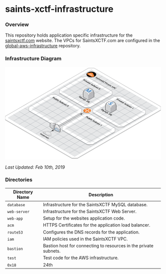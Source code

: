 # saints-xctf-infrastructure

### Overview

This repository holds application specific infrastructure for the [saintsxctf.com](https://www.saintsxctf.com/) website.  The 
VPCs for SaintsXCTF.com are configured in the [global-aws-infrastructure](https://github.com/AJarombek/global-aws-infrastructure) 
repository.

### Infrastructure Diagram

![AWS Model](aws-model.png)

*Last Updated: Feb 10th, 2019*

### Directories

| Directory Name    | Description                                                                 |
|-------------------|-----------------------------------------------------------------------------|
| `database`        | Infrastructure for the SaintsXCTF MySQL database.                           |
| `web-server`      | Infrastructure for the SaintsXCTF Web Server.                               |
| `web-app`         | Setup for the websites application code.                                    |
| `acm`             | HTTPS Certificates for the application load balancer.                       |
| `route53`         | Configures the DNS records for the application.                             |
| `iam`             | IAM policies used in the SaintsXCTF VPC.                                    |
| `bastion`         | Bastion host for connecting to resources in the private subnets.            |
| `test`            | Test code for the AWS infrastructure.                                       |
| `0x18`            | 24th                                                                        |